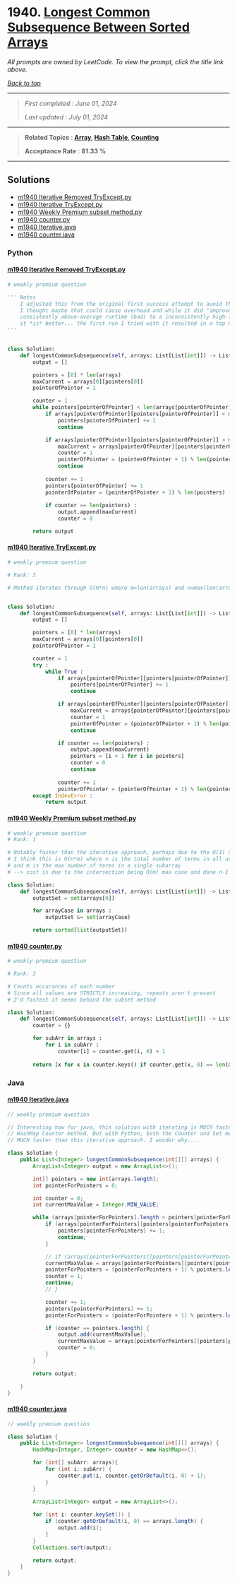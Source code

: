 # 1940. [Longest Common Subsequence Between Sorted Arrays](<https://leetcode.com/problems/longest-common-subsequence-between-sorted-arrays>)

*All prompts are owned by LeetCode. To view the prompt, click the title link above.*

*[Back to top](<../README.md>)*

------

> *First completed : June 01, 2024*
>
> *Last updated : July 01, 2024*

------

> **Related Topics** : **[Array](<by_topic/Array.md>), [Hash Table](<by_topic/Hash Table.md>), [Counting](<by_topic/Counting.md>)**
>
> **Acceptance Rate** : **81.33 %**

------

## Solutions

- [m1940 Iterative Removed TryExcept.py](<../my-submissions/m1940 Iterative Removed TryExcept.py>)
- [m1940 Iterative TryExcept.py](<../my-submissions/m1940 Iterative TryExcept.py>)
- [m1940 Weekly Premium subset method.py](<../my-submissions/m1940 Weekly Premium subset method.py>)
- [m1940 counter.py](<../my-submissions/m1940 counter.py>)
- [m1940 Iterative.java](<../my-submissions/m1940 Iterative.java>)
- [m1940 counter.java](<../my-submissions/m1940 counter.java>)
### Python
#### [m1940 Iterative Removed TryExcept.py](<../my-submissions/m1940 Iterative Removed TryExcept.py>)
```Python
# weekly premium question

''' Notes
    I adjusted this from the original first success attempt to avoid the try-except block since
    I thought maybe that could cause overhead and while it did "improve," it's changed from a 
    consistently above-average runtime (bad) to a inconsistently high-low ranging runtime. On average,
    it *is* better... the first run I tried with it resulted in a top 95% lol. But idk. It's interesting.
'''


class Solution:
    def longestCommonSubsequence(self, arrays: List[List[int]]) -> List[int]:
        output = []

        pointers = [0] * len(arrays)
        maxCurrent = arrays[0][pointers[0]]
        pointerOfPointer = 1

        counter = 1
        while pointers[pointerOfPointer] < len(arrays[pointerOfPointer]) :
            if arrays[pointerOfPointer][pointers[pointerOfPointer]] < maxCurrent :
                pointers[pointerOfPointer] += 1
                continue

            if arrays[pointerOfPointer][pointers[pointerOfPointer]] > maxCurrent :
                maxCurrent = arrays[pointerOfPointer][pointers[pointerOfPointer]]
                counter = 1
                pointerOfPointer = (pointerOfPointer + 1) % len(pointers)
                continue
            
            counter += 1
            pointers[pointerOfPointer] += 1
            pointerOfPointer = (pointerOfPointer + 1) % len(pointers)
            
            if counter == len(pointers) :
                output.append(maxCurrent)
                counter = 0

        return output


```

#### [m1940 Iterative TryExcept.py](<../my-submissions/m1940 Iterative TryExcept.py>)
```Python
# weekly premium question

# Rank: 3

# Method iterates through O(m*n) where m=len(arrays) and n=max(len(array[i]))


class Solution:
    def longestCommonSubsequence(self, arrays: List[List[int]]) -> List[int]:
        output = []

        pointers = [0] * len(arrays)
        maxCurrent = arrays[0][pointers[0]]
        pointerOfPointer = 1

        counter = 1
        try :
            while True :
                if arrays[pointerOfPointer][pointers[pointerOfPointer]] < maxCurrent :
                    pointers[pointerOfPointer] += 1
                    continue

                if arrays[pointerOfPointer][pointers[pointerOfPointer]] > maxCurrent :
                    maxCurrent = arrays[pointerOfPointer][pointers[pointerOfPointer]]
                    counter = 1
                    pointerOfPointer = (pointerOfPointer + 1) % len(pointers)
                    continue

                if counter == len(pointers) :
                    output.append(maxCurrent)
                    pointers = [i + 1 for i in pointers]
                    counter = 0
                    continue
                
                counter += 1
                pointerOfPointer = (pointerOfPointer + 1) % len(pointers)
        except IndexError :
            return output


```

#### [m1940 Weekly Premium subset method.py](<../my-submissions/m1940 Weekly Premium subset method.py>)
```Python
# weekly premium question
# Rank: 1

# Notably faster than the iterative approach, perhaps due to the O(1) set usage?
# I think this is O(n*m) where n is the total number of terms in all arrays summed
# and m is the max number of terms in a single subarray
# --> cost is due to the intersection being O(m) max case and done n-1 times

class Solution:
    def longestCommonSubsequence(self, arrays: List[List[int]]) -> List[int]:
        outputSet = set(arrays[0])

        for arrayCase in arrays :
            outputSet &= set(arrayCase)

        return sorted(list(outputSet))

```

#### [m1940 counter.py](<../my-submissions/m1940 counter.py>)
```Python
# weekly premium question

# Rank: 2

# Counts occurances of each number
# Since all values are STRICTLY increasing, repeats aren't present
# 2'd fastest it seems behind the subset method

class Solution:
    def longestCommonSubsequence(self, arrays: List[List[int]]) -> List[int]:
        counter = {}

        for subArr in arrays :
            for i in subArr :
                counter[i] = counter.get(i, 0) + 1
        
        return [x for x in counter.keys() if counter.get(x, 0) == len(arrays)]
```

### Java
#### [m1940 Iterative.java](<../my-submissions/m1940 Iterative.java>)
```Java
// weekly premium question

// Interesting how for java, this solution with iterating is MUCH faster than the
// HashMap Counter method. But with Python, both the Counter and Set methods are
// MUCH faster than this iterative approach. I wonder why....

class Solution {
    public List<Integer> longestCommonSubsequence(int[][] arrays) {
        ArrayList<Integer> output = new ArrayList<>();

        int[] pointers = new int[arrays.length];
        int pointerForPointers = 0;

        int counter = 0;
        int currentMaxValue = Integer.MIN_VALUE;

        while (arrays[pointerForPointers].length > pointers[pointerForPointers]) {
            if (arrays[pointerForPointers][pointers[pointerForPointers]] < currentMaxValue) {
                pointers[pointerForPointers] += 1;
                continue;
            }

            // if (arrays[pointerForPointers][pointers[pointerForPointers]] > currentMaxValue) {
            currentMaxValue = arrays[pointerForPointers][pointers[pointerForPointers]];
            pointerForPointers = (pointerForPointers + 1) % pointers.length;
            counter = 1;
            continue;
            // }

            counter += 1;
            pointers[pointerForPointers] += 1;
            pointerForPointers = (pointerForPointers + 1) % pointers.length;

            if (counter == pointers.length) {
                output.add(currentMaxValue);
                currentMaxValue = arrays[pointerForPointers][pointers[pointerForPointers]];
                counter = 0;
            }
        }

        return output;

    }
}
```

#### [m1940 counter.java](<../my-submissions/m1940 counter.java>)
```Java
// weekly premium question

class Solution {
    public List<Integer> longestCommonSubsequence(int[][] arrays) {
        HashMap<Integer, Integer> counter = new HashMap<>();

        for (int[] subArr: arrays){
            for (int i: subArr) {
                counter.put(i, counter.getOrDefault(i, 0) + 1);
            }
        }

        ArrayList<Integer> output = new ArrayList<>();
        
        for (int i: counter.keySet()) {
            if (counter.getOrDefault(i, 0) == arrays.length) {
                output.add(i);
            }
        }
        Collections.sort(output);

        return output;
    }
}
```

